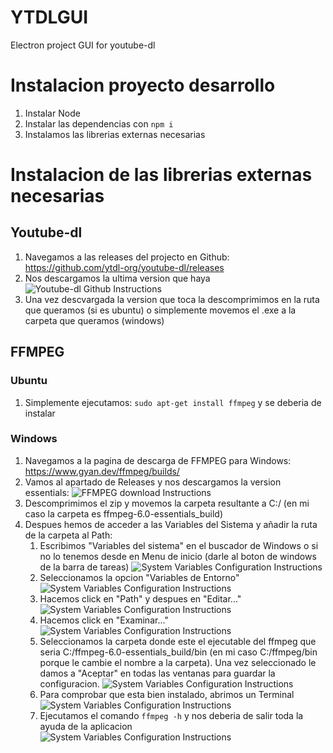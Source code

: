 # YTDLGUI
Electron project GUI for youtube-dl 

# Instalacion proyecto desarrollo
1. Instalar Node
2. Instalar las dependencias con `npm i`
3. Instalamos las librerias externas necesarias

# Instalacion de las librerias externas necesarias
## Youtube-dl
1. Navegamos a las releases del projecto en Github: https://github.com/ytdl-org/youtube-dl/releases
2. Nos descargamos la ultima version que haya
   ![Youtube-dl Github Instructions](./ytdl-gui/docs/imgs/download-yt-dl-github.png)
3. Una vez descvargada la version que toca la descomprimimos en la ruta que queramos (si es ubuntu) o simplemente movemos el .exe a la carpeta que queramos (windows)

## FFMPEG
### Ubuntu
1. Simplemente ejecutamos: `sudo apt-get install ffmpeg` y se deberia de instalar
### Windows
1. Navegamos a la pagina de descarga de FFMPEG para Windows: https://www.gyan.dev/ffmpeg/builds/
2. Vamos al apartado de Releases y nos descargamos la version essentials:
   ![FFMPEG download Instructions](./ytdl-gui/docs/imgs/download-ffmpeg.png)
3. Descomprimimos el zip y movemos la carpeta resultante a C:/ (en mi caso la carpeta es ffmpeg-6.0-essentials_build)
4. Despues hemos de acceder a las Variables del Sistema y añadir la ruta de la carpeta al Path:
   1. Escribimos "Variables del sistema" en el buscador de Windows o si no lo tenemos desde en Menu de inicio (darle al boton de windows de la barra de tareas)
   ![System Variables Configuration Instructions](./ytdl-gui/docs/imgs/system-variables1.png)
   2. Seleccionamos la opcion "Variables de Entorno"
   ![System Variables Configuration Instructions](./ytdl-gui/docs/imgs/system-variables2.png)
   3. Hacemos click en "Path" y despues en "Editar..."
   ![System Variables Configuration Instructions](./ytdl-gui/docs/imgs/system-variables3.png)
   4. Hacemos click en "Examinar..."
   ![System Variables Configuration Instructions](./ytdl-gui/docs/imgs/system-variables4.png)
   5. Seleccionamos la carpeta donde este el ejecutable del ffmpeg que seria C:/ffmpeg-6.0-essentials_build/bin (en mi caso C:/ffmpeg/bin porque le cambie el nombre a la carpeta). Una vez seleccionado le damos a "Aceptar" en todas las ventanas para guardar la configuracion.
   ![System Variables Configuration Instructions](./ytdl-gui/docs/imgs/system-variables5.png)
   6. Para comprobar que esta bien instalado, abrimos un Terminal
   ![System Variables Configuration Instructions](./ytdl-gui/docs/imgs/system-variables6.png)
   7. Ejecutamos el comando `ffmpeg -h` y nos deberia de salir toda la ayuda de la aplicacion
   ![System Variables Configuration Instructions](./ytdl-gui/docs/imgs/system-variables7.png)
